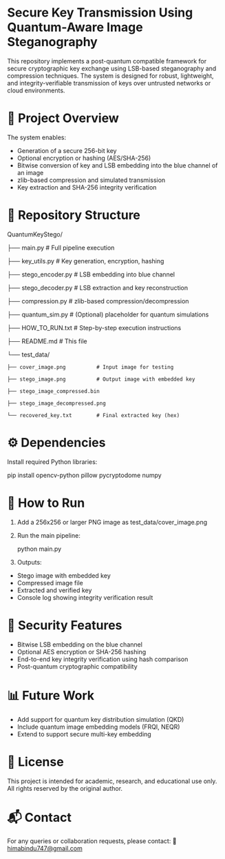 # Secure Key Transmission Using Quantum-Aware Image Steganography
This repository implements a post-quantum compatible framework for secure cryptographic key exchange using LSB-based steganography and compression techniques. The system is designed for robust, lightweight, and integrity-verifiable transmission of keys over untrusted networks or cloud environments.

# 🧠 Project Overview
The system enables:
- Generation of a secure 256-bit key
- Optional encryption or hashing (AES/SHA-256)
- Bitwise conversion of key and LSB embedding into the blue channel of an image
- zlib-based compression and simulated transmission
- Key extraction and SHA-256 integrity verification

# 📁 Repository Structure
QuantumKeyStego/

├── main.py                      # Full pipeline execution

├── key_utils.py                # Key generation, encryption, hashing

├── stego_encoder.py             # LSB embedding into blue channel

├── stego_decoder.py             # LSB extraction and key reconstruction

├── compression.py               # zlib-based compression/decompression

├── quantum_sim.py               # (Optional) placeholder for quantum simulations

├── HOW_TO_RUN.txt               # Step-by-step execution instructions

├── README.md                    # This file

└── test_data/

    ├── cover_image.png          # Input image for testing
    
    ├── stego_image.png          # Output image with embedded key
    
    ├── stego_image_compressed.bin
    
    ├── stego_image_decompressed.png
    
    └── recovered_key.txt        # Final extracted key (hex)
    

# ⚙️ Dependencies
Install required Python libraries:

pip install opencv-python pillow pycryptodome numpy

# 🚀 How to Run
1. Add a 256x256 or larger PNG image as test_data/cover_image.png
2. Run the main pipeline:

   python main.py

3. Outputs:
- Stego image with embedded key
- Compressed image file
- Extracted and verified key
- Console log showing integrity verification result

# 🔐 Security Features
- Bitwise LSB embedding on the blue channel
- Optional AES encryption or SHA-256 hashing
- End-to-end key integrity verification using hash comparison
- Post-quantum cryptographic compatibility

# 📊 Future Work
- Add support for quantum key distribution simulation (QKD)
- Include quantum image embedding models (FRQI, NEQR)
- Extend to support secure multi-key embedding

# 📄 License
This project is intended for academic, research, and educational use only. All rights reserved by the original author.

# 📬 Contact
For any queries or collaboration requests, please contact:
📧 himabindu747@gmail.com
